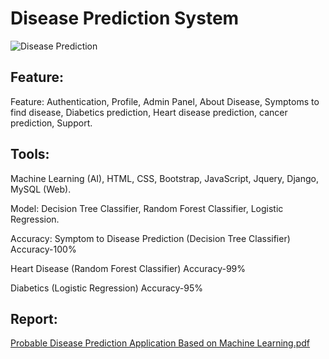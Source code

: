 # Disease Prediction System 
![Disease Prediction](https://github.com/abunaiim25/Disease-prediction-system/assets/75266387/a45d8adb-8355-459e-97c5-3672842ca295)

## Feature: 
Feature: Authentication, Profile, Admin Panel, About Disease, Symptoms to find disease,
Diabetics prediction, Heart disease prediction, cancer prediction, Support.

## Tools:
Machine Learning (AI), HTML, CSS, Bootstrap, JavaScript, Jquery, Django, MySQL (Web).

Model: Decision Tree Classifier, Random Forest Classifier, Logistic Regression.

Accuracy:
Symptom to Disease Prediction	(Decision Tree Classifier)	Accuracy-100%

Heart Disease	(Random Forest Classifier)	Accuracy-99%

Diabetics	(Logistic Regression)	Accuracy-95%

## Report:
[Probable Disease Prediction Application Based on Machine Learning.pdf](https://github.com/user-attachments/files/16145795/Probable.Disease.Prediction.Application.Based.on.Machine.Learning.pdf)



